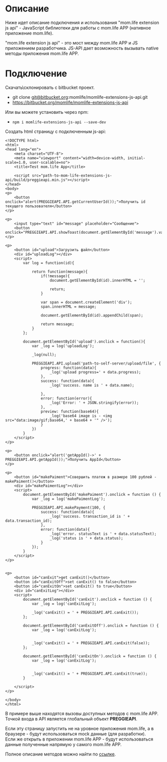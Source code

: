 # Описание
Ниже идет описание подключения и использования "mom.life extension js api" - JavaScript библиотеки для работы с mom.life APP (нативное приложение mom.life).

"mom.life extension js api" - это мост между mom.life APP и JS приложением разработчика. JS-API дает возможность вызывать native методы приложения mom.life APP.
 
# Подключение
Скачать\склонировать с bitbucket проект.
 
- git clone git@bitbucket.org:momlife/momlife-extensions-js-api.git
- https://bitbucket.org/momlife/momlife-extensions-js-api

Или вы можете установить через npm:

- `npm i momlife-extensions-js-api --save-dev`

Создать html страницу с подключенным js-api:
    
    <!DOCTYPE html>
    <html>
    <head lang="en">
        <meta charset="UTF-8">
        <meta name="viewport" content="width=device-width, initial-scale=1.0, user-scalable=no">
        <title>Test mom.life App</title>
    
        <script src="path-to-mom-life-extensions-js-api/build/preggieapi.min.js"></script>        
    </head>
    <body>
    <p>
        <button onclick="alert(PREGGIEAPI.API.getCurrentUserId());">Получить id текущего пользователя</button>
    </p>
    
    <p>
        <input type="text" id="message" placeholder="Сообщение">
        <button onclick="PREGGIEAPI.API.showToast(document.getElementById('message').value)">showToast</button>
    </p>
    
    <p>
        <button id="upload">Загрузить файл</button>
        <div id="uploadLog"></div>
        <script>
            var log = function(id){
    
                return function(message){
                    if(!message){
                        document.getElementById(id).innerHTML = '';
    
                        return;
                    }
    
                    var span = document.createElement('div');
                    span.innerHTML = message;
    
                    document.getElementById(id).appendChild(span);
    
                    return message;
                }
            };
    
            document.getElementById('upload').onclick = function(){
                var _log = log('uploadLog');
    
                _log(null);
    
                PREGGIEAPI.API.upload('path-to-self-server/upload/file', {
                    progress: function(data){
                        _log('upload progress=' + data.progress);
                    },
                    success: function(data){
                        _log('success. name is ' + data.name);
    
                    },
                    error: function(error){
                        _log('Error: ' + JSON.stringify(error));
                    },
                    preview: function(base64){
                        _log('base64 image is - <img src="data:image/gif;base64,' + base64 + '" />');
                    }
                })
            }
        </script>
    </p>
    
    <p>
        <button onclick="alert('getAppId()->' + PREGGIEAPI.API.getAppId());">Получить AppId</button>
    </p>
    
    <p>
        <button id="makePaiment">Совершить платеж в размере 100 рублей - makePaiment()</button>
        <div id="makePaimentLog"></div>
        <script>
            document.getElementById('makePaiment').onclick = function () {
                var _log = log('makePaimentLog');
    
                PREGGIEAPI.API.makePayment(100, {
                    success: function(data){
                        _log('success. transaction_id is ' + data.transaction_id);
                    },
                    error: function(data){
                        _log('error. statusText is ' + data.statusText);
                        _log('status is ' + data.status);
                    }
                });
            }
        </script>
    </p>
    
    
    <p>
        <button id="canExit">get canExit()</button>
        <button id="canExitOff">set canExit() to false</button>
        <button id="canExitOn">set canExit() to true</button>
        <div id="canExitLog"></div>
        <script>
            document.getElementById('canExit').onclick = function () {
                var _log = log('canExitLog');
    
                _log('canExit() = ' + PREGGIEAPI.API.canExit());
            };
    
            document.getElementById('canExitOff').onclick = function () {
                var _log = log('canExitLog');
    
    
                _log('canExit() = ' + PREGGIEAPI.API.canExit(false));
            };
    
            document.getElementById('canExitOn').onclick = function () {
                var _log = log('canExitLog');
    
    
                _log('canExit() = ' + PREGGIEAPI.API.canExit(true));
            }
    
        </script>
    </p>
    
    </body>
    </html>


В примере выше находятся вызовы доступных методов с mom.life APP. Точкой входа в API является глобальный объект **PREGGIEAPI**.

Если эту страницу запустить не на уровное приложения mom.life, а в браузере - будут использоваться mock данные (для разработки).  
Если же открыть в приложении mom.life APP - будут использоваться данные полученные напрямую у самого mom.life APP. 

Полное описание методов можно найти по [ссылке](http://docs.momlifeextensionsdocumentationru.apiary.io/#reference).